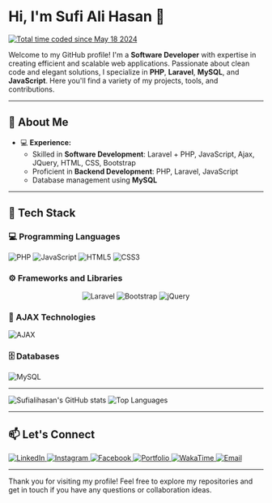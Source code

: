 # Hi, I'm Sufi Ali Hasan 👋
<a href="https://wakatime.com/@08844ba6-56d1-4549-a9db-86e8565149d8"><img src="https://wakatime.com/badge/user/08844ba6-56d1-4549-a9db-86e8565149d8.svg" alt="Total time coded since May 18 2024" /></a>


Welcome to my GitHub profile! I'm a **Software Developer** with expertise in creating efficient and scalable web applications. Passionate about clean code and elegant solutions, I specialize in **PHP**, **Laravel**, **MySQL**, and **JavaScript**. Here you'll find a variety of my projects, tools, and contributions.

---

## 🚀 About Me

- 💻 **Experience:**
  - Skilled in **Software Development**: Laravel + PHP, JavaScript, Ajax, JQuery, HTML, CSS, Bootstrap
  - Proficient in **Backend Development**: PHP, Laravel, JavaScript
  - Database management using **MySQL**

---

## 🔨 Tech Stack

### 💻 Programming Languages
<div align="left">
    <img src="https://img.shields.io/badge/-PHP-777BB4?style=for-the-badge&logo=php&logoColor=white" alt="PHP">
    <img src="https://img.shields.io/badge/-JavaScript-F7DF1E?style=for-the-badge&logo=javascript&logoColor=black" alt="JavaScript">
    <img src="https://img.shields.io/badge/-HTML5-E34F26?style=for-the-badge&logo=html5&logoColor=white" alt="HTML5">
    <img src="https://img.shields.io/badge/-CSS3-1572B6?style=for-the-badge&logo=css3&logoColor=white" alt="CSS3">
</div>


### ⚙️ Frameworks and Libraries
<div align="center">
    <img src="https://img.shields.io/badge/-Laravel-FF2D20?style=for-the-badge&logo=laravel&logoColor=white" alt="Laravel">
    <img src="https://img.shields.io/badge/-Bootstrap-7952B3?style=for-the-badge&logo=bootstrap&logoColor=white" alt="Bootstrap">
    <img src="https://img.shields.io/badge/-jQuery-0769AD?style=for-the-badge&logo=jquery&logoColor=white" alt="jQuery">
</div>

### 🔗 AJAX Technologies
![AJAX](https://img.shields.io/badge/-AJAX-FF9900?style=for-the-badge&logo=ajax&logoColor=white)

### 🗄️ Databases
![MySQL](https://img.shields.io/badge/-MySQL-4479A1?style=for-the-badge&logo=mysql&logoColor=white)

---

![Sufialihasan's GitHub stats](https://github-readme-stats.vercel.app/api?username=sufialihasan&show_icons=true&theme=radical)
![Top Languages](https://github-readme-stats.vercel.app/api/top-langs/?username=sufialihasan&layout=compact&theme=radical)

---

## 📫 Let's Connect

<div align="left">
    <a href="https://www.linkedin.com/in/sufialihasan">
        <img src="https://img.shields.io/badge/-LinkedIn-0A66C2?style=for-the-badge&logo=linkedin&logoColor=white" alt="LinkedIn">
    </a>
    <a href="https://www.instagram.com/hasansiddiqui.786">
        <img src="https://img.shields.io/badge/-Instagram-E4405F?style=for-the-badge&logo=instagram&logoColor=white" alt="Instagram">
    </a>
    <a href="https://www.facebook.com/hasansiddiqui7860">
        <img src="https://img.shields.io/badge/-Facebook-1877F2?style=for-the-badge&logo=facebook&logoColor=white" alt="Facebook">
    </a>
    <a href="https://sufialihasan.in">
        <img src="https://img.shields.io/badge/-Portfolio-000000?style=for-the-badge&logo=vercel&logoColor=white" alt="Portfolio">
    </a>
    <a href="https://wakatime.com/@sufialihasan">
        <img src="https://img.shields.io/badge/-WakaTime-56347C?style=for-the-badge&logo=wakatime&logoColor=white" alt="WakaTime">
    </a>
    <a href="mailto:sufialihausan@gmail.com">
        <img src="https://img.shields.io/badge/-Email-D14836?style=for-the-badge&logo=gmail&logoColor=white" alt="Email">
    </a>
</div>

 

---

Thank you for visiting my profile! Feel free to explore my repositories and get in touch if you have any questions or collaboration ideas.
